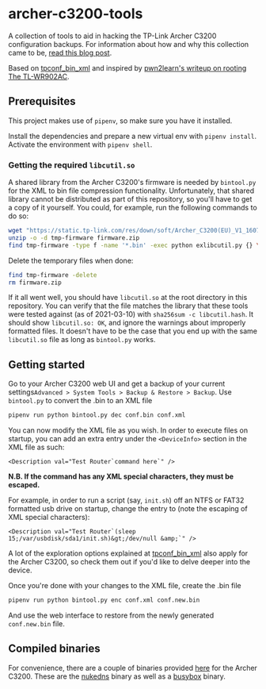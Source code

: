 # archer-c3200-tools
A collection of tools to aid in hacking the TP-Link Archer C3200 configuration backups. For information about how and why this collection came to be, [read this blog post](https://rb9.nl/posts/2021-03-12-running-software-on-soho-router/).

Based on [tpconf_bin_xml](https://github.com/sta-c0000/tpconf_bin_xml) and inspired by [pwn2learn's writeup on rooting The TL-WR902AC](https://pwn2learn.dusuel.fr/blog/unauthenticated-root-shell-on-tp-link-tl-wr902ac-router/).

## Prerequisites
This project makes use of `pipenv`, so make sure you have it installed.

Install the dependencies and prepare a new virtual env with `pipenv install`. Activate the environment with `pipenv shell`.

### Getting the required `libcutil.so`
A shared library from the Archer C3200's firmware is needed by `bintool.py` for the XML to bin file compression functionality. Unfortunately, that shared library cannot be distributed as part of this repository, so you'll have to get a copy of it yourself. You could, for example, run the following commands to do so:

```sh
wget "https://static.tp-link.com/res/down/soft/Archer_C3200(EU)_V1_160712.zip" -O firmware.zip
unzip -o -d tmp-firmware firmware.zip 
find tmp-firmware -type f -name '*.bin' -exec python exlibcutil.py {} \;
```

Delete the temporary files when done:
```sh
find tmp-firmware -delete
rm firmware.zip
```

If it all went well, you should have `libcutil.so` at the root directory in this repository. You can verify that the file matches the library that these tools were tested against (as of 2021-03-10) with `sha256sum -c libcutil.hash`. It should show `libcutil.so: OK`, and ignore the warnings about improperly formatted files.
It doesn't have to be the case that you end up with the same `libcutil.so` file as long as `bintool.py` works.

## Getting started
Go to your Archer C3200 web UI and get a backup of your current settings`Advanced > System Tools > Backup & Restore > Backup`.
Use `bintool.py` to convert the .bin to an XML file
```sh
pipenv run python bintool.py dec conf.bin conf.xml
```

You can now modify the XML file as you wish. In order to execute files on startup, you can add an extra entry under the `<DeviceInfo>` section in the XML file as such:
```
<Description val="Test Router`command here`" />
```

**N.B. If the command has any XML special characters, they must be escaped.**

For example, in order to run a script (say, `init.sh`) off an NTFS or FAT32 formatted usb drive on startup, change the entry to (note the escaping of XML special characters):
```
<Description val="Test Router`(sleep 15;/var/usbdisk/sda1/init.sh)&gt;/dev/null &amp;`" />
```

A lot of the exploration options explained at [tpconf_bin_xml](https://github.com/sta-c0000/tpconf_bin_xml#exploring-inside-the-router-advanced-users) also apply for the Archer C3200, so check them out if you'd like to delve deeper into the device.

Once you're done with your changes to the XML file, create the .bin file
```sh
pipenv run python bintool.py enc conf.xml conf.new.bin
```

And use the web interface to restore from the newly generated `conf.new.bin` file.

## Compiled binaries
For convenience, there are a couple of binaries provided [here](https://github.com/khalednassar/archerc3200-tools/tree/main/compiled-binaries) for the Archer C3200. These are the [nukedns](https://github.com/tjclement/nukedns) binary as well as a [busybox](https://busybox.net/) binary.
